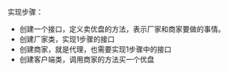 实现步骤：
- 创建一个接口，定义卖优盘的方法，表示厂家和商家要做的事情。
- 创建厂家类，实现1步骤的接口
- 创建商家，就是代理，也需要实现1步骤中的接口
- 创建客户端类，调用商家的方法买一个优盘